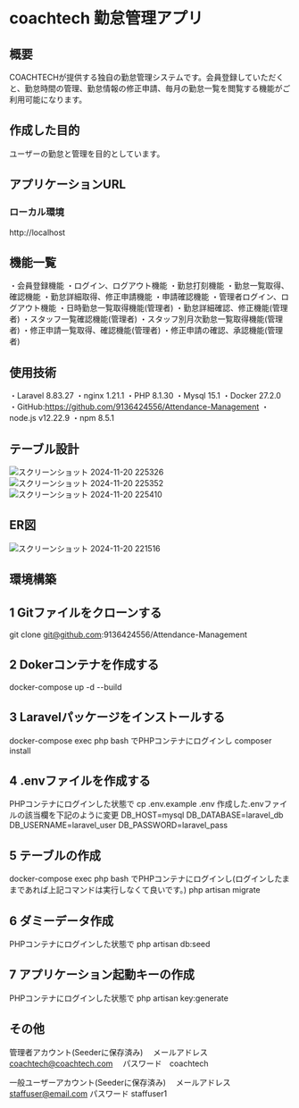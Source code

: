 # coachtech 勤怠管理アプリ

## 概要
COACHTECHが提供する独自の勤怠管理システムです。会員登録していただくと、勤怠時間の管理、勤怠情報の修正申請、毎月の勤怠一覧を閲覧する機能がご利用可能になります。

## 作成した目的
ユーザーの勤怠と管理を目的としています。

## アプリケーションURL
### ローカル環境
http://localhost

## 機能一覧
・会員登録機能
・ログイン、ログアウト機能
・勤怠打刻機能
・勤怠一覧取得、確認機能
・勤怠詳細取得、修正申請機能
・申請確認機能
・管理者ログイン、ログアウト機能
・日時勤怠一覧取得機能(管理者)
・勤怠詳細確認、修正機能(管理者)
・スタッフ一覧確認機能(管理者)
・スタッフ別月次勤怠一覧取得機能(管理者)
・修正申請一覧取得、確認機能(管理者)
・修正申請の確認、承認機能(管理者)

## 使用技術
・Laravel 8.83.27
・nginx 1.21.1
・PHP 8.1.30
・Mysql 15.1
・Docker 27.2.0
・GitHub:https://github.com/9136424556/Attendance-Management
・node.js v12.22.9
・npm 8.5.1

## テーブル設計
![スクリーンショット 2024-11-20 225326](https://github.com/user-attachments/assets/f0c0381b-abad-40a0-8085-5b67a6756c5c)
![スクリーンショット 2024-11-20 225352](https://github.com/user-attachments/assets/b50f4379-1226-427c-8675-52b30a1aedc2)
![スクリーンショット 2024-11-20 225410](https://github.com/user-attachments/assets/7a229cef-9325-4ee5-b71c-081f702c2705)

## ER図
![スクリーンショット 2024-11-20 221516](https://github.com/user-attachments/assets/08cbbbd4-556f-4057-9417-b0b76736fe20)

## 環境構築
## 1 Gitファイルをクローンする
git clone git@github.com:9136424556/Attendance-Management

## 2 Dokerコンテナを作成する
docker-compose up -d --build

## 3 Laravelパッケージをインストールする
docker-compose exec php bash
でPHPコンテナにログインし
composer install

## 4 .envファイルを作成する
PHPコンテナにログインした状態で
cp .env.example .env
作成した.envファイルの該当欄を下記のように変更
DB_HOST=mysql
DB_DATABASE=laravel_db
DB_USERNAME=laravel_user
DB_PASSWORD=laravel_pass

## 5 テーブルの作成
docker-compose exec php bash
でPHPコンテナにログインし(ログインしたままであれば上記コマンドは実行しなくて良いです。)
php artisan migrate

## 6 ダミーデータ作成
PHPコンテナにログインした状態で
php artisan db:seed

## 7 アプリケーション起動キーの作成
PHPコンテナにログインした状態で
php artisan key:generate

## その他
管理者アカウント(Seederに保存済み)
　メールアドレス　coachtech@coachtech.com
　パスワード　coachtech
 
一般ユーザーアカウント(Seederに保存済み)
　メールアドレス　staffuser@email.com 
  パスワード  staffuser1
